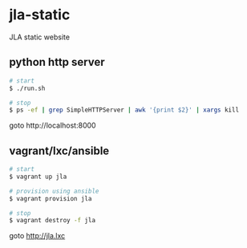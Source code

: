 # jla-static

JLA static website

## python http server

```sh
# start
$ ./run.sh

# stop
$ ps -ef | grep SimpleHTTPServer | awk '{print $2}' | xargs kill
```

goto http://localhost:8000

## vagrant/lxc/ansible

```sh
# start
$ vagrant up jla

# provision using ansible
$ vagrant provision jla

# stop
$ vagrant destroy -f jla
```

goto http://jla.lxc
